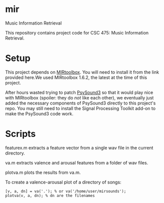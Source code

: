 # mir
Music Information Retrieval

This repository contains project code for CSC 475: Music Information Retrieval.

# Setup
This project depends on
[MIRtoolbox](https://www.jyu.fi/hum/laitokset/musiikki/en/research/coe/materials/mirtoolbox).
You will need to install it from the link provided here.We used MIRtoolbox
1.6.2, the latest at the time of this project.

After hours wasted trying to patch
[PsySound3](https://github.com/densilcabrera/psysound3) so that it would play
nice with MIRtoolbox (spoiler: they do *not* like each other), we eventually
just added the necessary components of PsySound3 directly to this project's
repo. You may still need to install the Signal Processing Toolkit add-on to
make the PsySound3 code work.

# Scripts
featurex.m extracts a feature vector from a single wav file in the current directory.

va.m extracts valence and arousal features from a folder of wav files.

plotva.m plots the results from va.m.

To create a valence-arousal plot of a directory of songs:

    [v, a, dn] = va('.'); % or va('/home/user/mirsounds');    
    plotva(v, a, dn); % dn are the filenames
